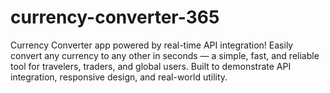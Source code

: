 # currency-converter-365
Currency Converter app powered by real-time API integration! Easily convert any currency to any other in seconds — a simple, fast, and reliable tool for travelers, traders, and global users. Built to demonstrate API integration, responsive design, and real-world utility.
